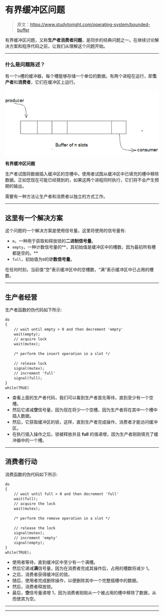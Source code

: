 # 有界缓冲区问题

> 原文：<https://www.studytonight.com/operating-system/bounded-buffer>

有界缓冲区问题，又称**生产者消费者问题**，是同步的经典问题之一。在继续讨论解决方案和程序代码之前，让我们从理解这个问题开始。

* * *

### 什么是问题陈述？

有一个`n`槽的缓冲器，每个槽能够存储一个单位的数据。有两个进程在运行，即**生产者**和**消费者**，它们在缓冲区上运行。

![Bounded Buffer Problem](img/7a7a7b035cbb74b7d7ef89bd27f6d347.png)

**有界缓冲区问题**

生产者试图将数据插入缓冲区的空槽中。使用者试图从缓冲区中已填充的槽中移除数据。正如您现在可能已经猜到的，如果这两个进程同时执行，它们将不会产生预期的输出。

需要有一种方法让生产者和消费者以独立的方式工作。

* * *

## 这里有一个解决方案

这个问题的一个解决方案是使用信号量。这里将使用的信号量有:

*   `m`，一种用于获取和释放锁的**二进制信号量**。
*   `empty`，一种计数信号量的**，其初始值是缓冲区中的槽数，因为最初所有槽都是空的。**
*   `full`，初始值为`0`的**计数信号量**。

在任何时刻，当前值“空”表示缓冲区中的空槽数，“满”表示缓冲区中已占用的槽数。

* * *

## 生产者经营

生产者函数的伪代码如下所示:

```
do 
{
    // wait until empty > 0 and then decrement 'empty'
    wait(empty);   
    // acquire lock
    wait(mutex);  

    /* perform the insert operation in a slot */

    // release lock
    signal(mutex);  
    // increment 'full'
    signal(full);   
} 
while(TRUE)
```

*   查看上面的生产者代码，我们可以看到生产者首先等待，直到至少有一个空槽。
*   然后它递减**空**信号量，因为现在将少一个空槽，因为生产者将在其中一个槽中插入数据。
*   然后，它获取缓冲区的锁，这样，直到生产者完成操作，消费者才能访问缓冲区。
*   在执行插入操作之后，锁被释放并且 **full** 的值递增，因为生产者刚刚填充了缓冲器中的一个槽。

* * *

## 消费者行动

消费函数的伪代码如下所示:

```
do 
{
    // wait until full > 0 and then decrement 'full'
    wait(full);
    // acquire the lock
    wait(mutex);  

    /* perform the remove operation in a slot */ 

    // release the lock
    signal(mutex); 
    // increment 'empty'
    signal(empty); 
} 
while(TRUE);
```

*   使用者等待，直到缓冲区中至少有一个满槽。
*   然后它递减**满**信号量，因为在消费者完成其操作后，占用的槽数将减少 1。
*   之后，消费者获得缓冲区的锁。
*   随后，使用者完成删除操作，以便删除其中一个完整插槽中的数据。
*   然后，消费者释放锁。
*   最后，**空**信号量递增 1，因为消费者刚刚从一个被占用的槽中移除了数据，从而使其为空。

* * *

* * *